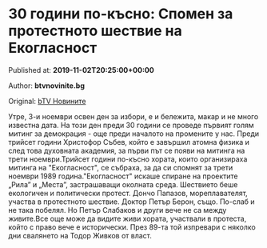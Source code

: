 
# 30 години по-късно: Спомен за протестното шествие на Екогласност

Published at: **2019-11-02T20:25:00+00:00**

Author: **btvnovinite.bg**

Original: [bTV Новините](https://btvnovinite.bg/bulgaria/30-godini-po-kasno-spomen-za-protestnoto-shestvie-na-ekoglasnost.html)

Утре, 3-и ноември освен ден за избори, е и бележита, макар и не много известна дата. На този ден преди 30 години се проведе първият голям митинг за демокрация - още преди началото на промените у нас.
Преди трийсет години Христофор Събев, който е завършил атомна физика и след това духовната академия, за първи път се появи на митинга на трети ноември.Трийсет години по-късно хората, които организираха митинга на "Екогласност", се събраха, за да си спомнят за трети ноември 1989 година."Екогласност" искаше спиране на проектите „Рила” и „Места”, застрашаващи околната среда. Шествието беше екологичен и политически протест.
Дончо Папазов, мореплавателят, участва в протестното шествие. Доктор Петър Берон, също. По-слаб и не така побелял. Но Петър Слабаков и други вече не са между живите.Все още може да видите живи хората, участвали в протеста, който с право вече е исторически. През 89-та той изпревари с няколко дни свалянето на Тодор Живков от власт.
